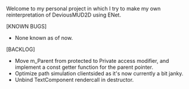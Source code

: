 Welcome to my personal project in which I try to make my own reinterpretation of DeviousMUD2D using ENet.

[KNOWN BUGS]
- None known as of now.

[BACKLOG]
- Move m_Parent from protected to Private access modifier, and implement a const getter function for the parent pointer.
- Optimize path simulation clientsided as it's now currently a bit janky.
- Unbind TextComponent rendercall in destructor.

